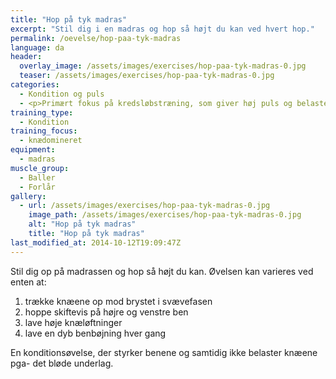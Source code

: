 ```yaml
---
title: "Hop på tyk madras"
excerpt: "Stil dig i en madras og hop så højt du kan ved hvert hop."
permalink: /oevelse/hop-paa-tyk-madras
language: da
header:
  overlay_image: /assets/images/exercises/hop-paa-tyk-madras-0.jpg
  teaser: /assets/images/exercises/hop-paa-tyk-madras-0.jpg
categories:
  - Kondition og puls
  - <p>Primært fokus på kredsløbstræning, som giver høj puls og belaster det aerobe system maksimalt.</p>
training_type: 
  - Kondition
training_focus: 
  - knædomineret
equipment:
  - madras
muscle_group:
  - Baller
  - Forlår
gallery:
  - url: /assets/images/exercises/hop-paa-tyk-madras-0.jpg
    image_path: /assets/images/exercises/hop-paa-tyk-madras-0.jpg
    alt: "Hop på tyk madras"
    title: "Hop på tyk madras"
last_modified_at: 2014-10-12T19:09:47Z
---
```


Stil dig op på madrassen og hop så højt du kan. Øvelsen kan varieres ved enten at:

1. trække knæene op mod brystet i svævefasen
2. hoppe skiftevis på højre og venstre ben
3. lave høje knæløftninger
4. lave en dyb benbøjning hver gang

En konditionsøvelse, der styrker benene og samtidig ikke belaster knæene pga- det bløde underlag.
